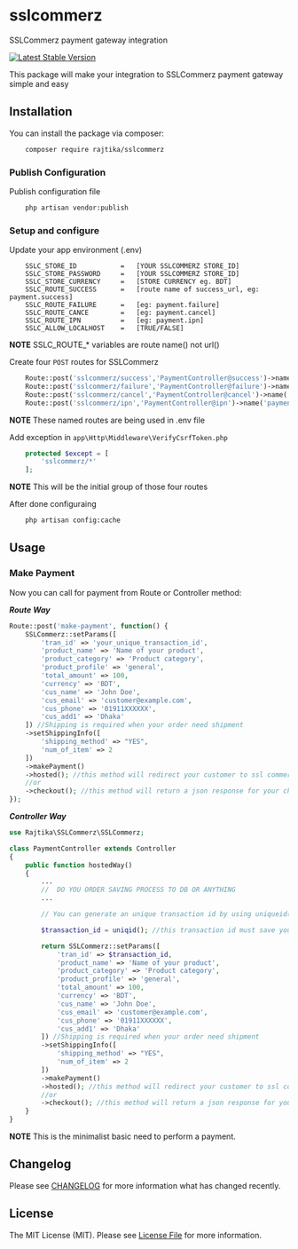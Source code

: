 # sslcommerz
SSLCommerz payment gateway integration

[![Latest Stable Version](https://poser.pugx.org/rajtika/sslcommerz/v/stable)](https://packagist.org/packages/rajtika/sslcommerz)

This package will make your integration to SSLCommerz payment gateway simple and easy

## Installation

You can install the package via composer:

``` bash
    composer require rajtika/sslcommerz
```

### Publish Configuration

Publish configuration file

```bash
    php artisan vendor:publish
```

### Setup and configure

Update your app environment (.env) 
```
    SSLC_STORE_ID           =   [YOUR SSLCOMMERZ STORE_ID]
    SSLC_STORE_PASSWORD     =   [YOUR SSLCOMMERZ STORE_ID]
    SSLC_STORE_CURRENCY     =   [STORE CURRENCY eg. BDT]
    SSLC_ROUTE_SUCCESS      =   [route name of success_url, eg: payment.success]
    SSLC_ROUTE_FAILURE      =   [eg: payment.failure]
    SSLC_ROUTE_CANCE        =   [eg: payment.cancel]
    SSLC_ROUTE_IPN          =   [eg: payment.ipn]
    SSLC_ALLOW_LOCALHOST    =   [TRUE/FALSE]
```
**NOTE** SSLC_ROUTE_* variables are route name() not url()

Create four ``POST`` routes for SSLCommerz
```php
    Route::post('sslcommerz/success','PaymentController@success')->name('payment.success');
    Route::post('sslcommerz/failure','PaymentController@failure')->name('payment.failure');
    Route::post('sslcommerz/cancel','PaymentController@cancel')->name('payment.cancel');
    Route::post('sslcommerz/ipn','PaymentController@ipn')->name('payment.ipn');
```
**NOTE** These named routes are being used in .env file

Add exception in ``app\Http\Middleware\VerifyCsrfToken.php`` 
```php
    protected $except = [
        'sslcommerz/*'
    ];
```
**NOTE** This will be the initial group of those four routes

After done configuraing
```bash
    php artisan config:cache
```

## Usage

### Make Payment
Now you can call for payment from Route or Controller method:

***Route Way***

``` php
Route::post('make-payment', function() {
	SSLCommerz::setParams([
	    'tran_id' => 'your_unique_transaction_id',
	    'product_name' => 'Name of your product',
	    'product_category' => 'Product category',
	    'product_profile' => 'general',
	    'total_amount' => 100,
	    'currency' => 'BDT',
	    'cus_name' => 'John Doe', 
	    'cus_email' => 'customer@example.com',
	    'cus_phone' => '01911XXXXXX',
	    'cus_add1' => 'Dhaka'
	]) //Shipping is required when your order need shipment
	->setShippingInfo([
	    'shipping_method' => "YES",
	    'num_of_item' => 2
	])
	->makePayment()
	->hosted(); //this method will redirect your customer to ssl commerz payment page
	//or
	->checkout(); //this method will return a json response for your checkout popup 
});
```
***Controller Way***
``` php
use Rajtika\SSLCommerz\SSLCommerz;

class PaymentController extends Controller
{
    public function hostedWay()
    {
        ...
        //  DO YOU ORDER SAVING PROCESS TO DB OR ANYTHING
        ...

        // You can generate an unique transaction id by using uniqueid()

        $transaction_id = uniqid(); //this transaction id must save your order or payment table for referencing / validate payment status

        return SSLCommerz::setParams([
            'tran_id' => $transaction_id,
            'product_name' => 'Name of your product',
            'product_category' => 'Product category',
            'product_profile' => 'general',
            'total_amount' => 100,
            'currency' => 'BDT',
            'cus_name' => 'John Doe', 
            'cus_email' => 'customer@example.com',
            'cus_phone' => '01911XXXXXX',
            'cus_add1' => 'Dhaka'
        ]) //Shipping is required when your order need shipment
        ->setShippingInfo([
            'shipping_method' => "YES",
            'num_of_item' => 2
        ])
        ->makePayment()
        ->hosted(); //this method will redirect your customer to ssl commerz payment page
        //or
        ->checkout(); //this method will return a json response for your checkout popup 
    }
}
```
**NOTE** This is the minimalist basic need to perform a payment.

## Changelog

Please see [CHANGELOG](CHANGELOG.md) for more information what has changed recently.

## License

The MIT License (MIT). Please see [License File](LICENSE.md) for more information.